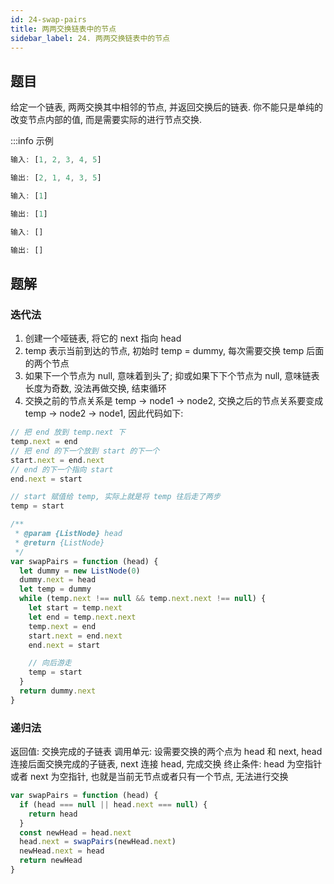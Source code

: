 ```yaml
---
id: 24-swap-pairs
title: 两两交换链表中的节点
sidebar_label: 24. 两两交换链表中的节点
---
```


## 题目

给定一个链表, 两两交换其中相邻的节点, 并返回交换后的链表. 你不能只是单纯的改变节点内部的值, 而是需要实际的进行节点交换.

:::info 示例

```ts
输入: [1, 2, 3, 4, 5]

输出: [2, 1, 4, 3, 5]
```

```ts
输入: [1]

输出: [1]
```

```ts
输入: []

输出: []
```

## 题解

### 迭代法

1. 创建一个哑链表, 将它的 next 指向 head
2. temp 表示当前到达的节点, 初始时 temp = dummy, 每次需要交换 temp 后面的两个节点
3. 如果下一个节点为 null, 意味着到头了; 抑或如果下下个节点为 null, 意味链表长度为奇数, 没法再做交换, 结束循环
4. 交换之前的节点关系是 temp -> node1 -> node2, 交换之后的节点关系要变成 temp -> node2 -> node1, 因此代码如下:

```ts
// 把 end 放到 temp.next 下
temp.next = end
// 把 end 的下一个放到 start 的下一个
start.next = end.next
// end 的下一个指向 start
end.next = start

// start 赋值给 temp, 实际上就是将 temp 往后走了两步
temp = start
```

```ts
/**
 * @param {ListNode} head
 * @return {ListNode}
 */
var swapPairs = function (head) {
  let dummy = new ListNode(0)
  dummy.next = head
  let temp = dummy
  while (temp.next !== null && temp.next.next !== null) {
    let start = temp.next
    let end = temp.next.next
    temp.next = end
    start.next = end.next
    end.next = start

    // 向后游走
    temp = start
  }
  return dummy.next
}
```

### 递归法

返回值: 交换完成的子链表
调用单元: 设需要交换的两个点为 head 和 next, head 连接后面交换完成的子链表, next 连接 head, 完成交换
终止条件: head 为空指针或者 next 为空指针, 也就是当前无节点或者只有一个节点, 无法进行交换

```ts
var swapPairs = function (head) {
  if (head === null || head.next === null) {
    return head
  }
  const newHead = head.next
  head.next = swapPairs(newHead.next)
  newHead.next = head
  return newHead
}
```
